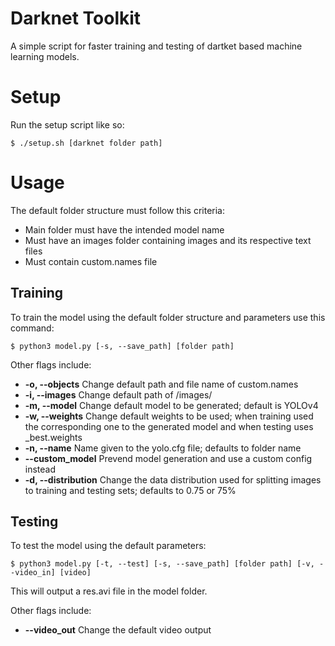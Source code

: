 # Darknet Toolkit
A simple script for faster training and testing of dartket based machine learning models.

# Setup
Run the setup script like so:
```
$ ./setup.sh [darknet folder path]
```

# Usage
The default folder structure must follow this criteria:
* Main folder must have the intended model name
* Must have an images folder containing images and its respective text files
* Must contain custom.names file

## Training
To train the model using the default folder structure and parameters use this command:
```
$ python3 model.py [-s, --save_path] [folder path]
```

Other flags include:
* **-o, --objects** Change default path and file name of custom.names
* **-i, --images** Change default path of /images/
* **-m, --model** Change default model to be generated; default is YOLOv4
* **-w, --weights** Change default weights to be used; when training used the corresponding one to the generated model and when testing uses \_best.weights
* **-n, --name** Name given to the yolo.cfg file; defaults to folder name
* **--custom_model** Prevend model generation and use a custom config instead
* **-d, --distribution** Change the data distribution used for splitting images to training and testing sets; defaults to 0.75 or 75%

## Testing
To test the model using the default parameters:
```
$ python3 model.py [-t, --test] [-s, --save_path] [folder path] [-v, --video_in] [video]
```
This will output a res.avi file in the model folder.

Other flags include:
* **--video_out** Change the default video output

